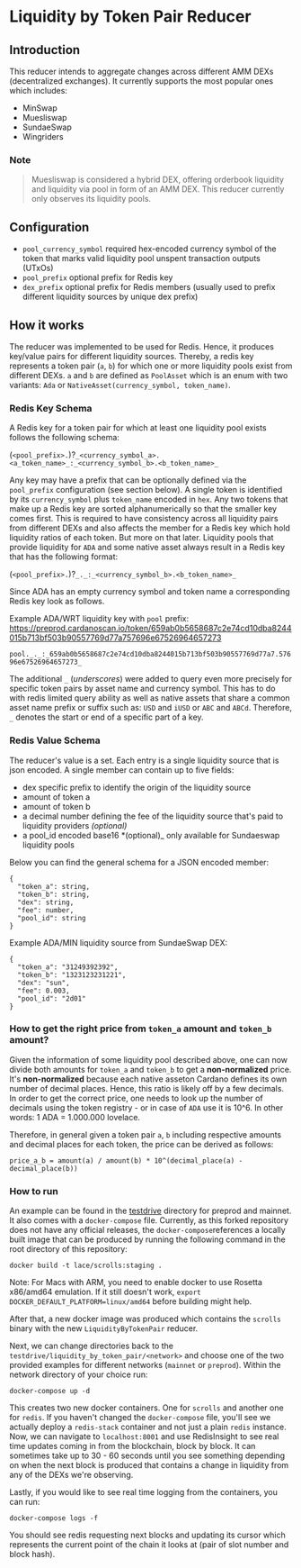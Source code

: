 # Liquidity by Token Pair Reducer

## Introduction

This reducer intends to aggregate changes across different AMM DEXs (decentralized exchanges). It currently supports the most popular ones which includes:

- MinSwap
- Muesliswap
- SundaeSwap
- Wingriders

### Note

> Muesliswap is considered a hybrid DEX, offering orderbook liquidity and liquidity via pool in form of an AMM DEX. This reducer currently only observes its liquidity pools.

## Configuration

- `pool_currency_symbol` required hex-encoded currency symbol of the token that marks valid liquidity pool unspent transaction outputs (UTxOs)
- `pool_prefix` optional prefix for Redis key
- `dex_prefix` optional prefix for Redis members (usually used to prefix different liquidity sources by unique dex prefix)

## How it works

The reducer was implemented to be used for Redis. Hence, it produces key/value pairs for different liquidity sources. Thereby, a redis key represents a token pair (`a`, `b`) for which one or more liquidity pools exist from different DEXs. `a` and `b` are defined as `PoolAsset` which is an enum with two variants: `Ada` or `NativeAsset(currency_symbol, token_name)`.

### Redis Key Schema

A Redis key for a token pair for which at least one liquidity pool exists follows the following schema:

(`<pool_prefix>.`)?`_<currency_symbol_a>.<a_token_name>_:_<currency_symbol_b>.<b_token_name>_`

Any key may have a prefix that can be optionally defined via the `pool_prefix` configuration (see section below). A single token is identified by its `currency_symbol` plus `token_name` encoded in `hex`.
Any two tokens that make up a Redis key are sorted alphanumerically so that the smaller key comes first. This is required to have consistency across all liquidity pairs from different DEXs and also affects the member for a Redis key which hold liquidity ratios of each token. But more on that later.
Liquidity pools that provide liquidity for `ADA` and some native asset always result in a Redis key that has the following format:

(`<pool_prefix>.`)?`_._:_<currency_symbol_b>.<b_token_name>_`

Since ADA has an empty currency symbol and token name a corresponding Redis key look as follows.

Example ADA/WRT liquidity key with `pool` prefix:
https://preprod.cardanoscan.io/token/659ab0b5658687c2e74cd10dba8244015b713bf503b90557769d77a757696e67526964657273

`pool._._:_659ab0b5658687c2e74cd10dba8244015b713bf503b90557769d77a7.57696e67526964657273_`

The additional `_` (_underscores_) were added to query even more precisely for specific token pairs by asset name and currency symbol. This has to do with redis limited query ability as well as native assets that share a common asset name prefix or suffix such as: `USD` and `iUSD` or `ABC` and `ABCd`.
Therefore, `_` denotes the start or end of a specific part of a key.

### Redis Value Schema

The reducer's value is a set. Each entry is a single liquidity source that is json encoded. A single member can contain up to five fields:

- dex specific prefix to identify the origin of the liquidity source
- amount of token a
- amount of token b
- a decimal number defining the fee of the liquidity source that's paid to liquidity providers _(optional)_
- a pool_id encoded base16 \*(optional)\_ only available for Sundaeswap liquidity pools

Below you can find the general schema for a JSON encoded member:

```
{
  "token_a": string,
  "token_b": string,
  "dex": string,
  "fee": number,
  "pool_id": string
}
```

Example ADA/MIN liquidity source from SundaeSwap DEX:

```
{
  "token_a": "31249392392",
  "token_b": "1323123231221",
  "dex": "sun",
  "fee": 0.003,
  "pool_id": "2d01"
}
```

### How to get the right price from `token_a` amount and `token_b` amount?

Given the information of some liquidity pool described above, one can now divide both amounts for `token_a` and `token_b` to get a **non-normalized**
price. It's **non-normalized** because each native asseton Cardano defines its own number of decimal places. Hence, this ratio is likely off by a few decimals.
In order to get the correct price, one needs to look up the number of decimals using the token registry - or in case of `ADA` use it is 10^6. In other words: 1 ADA = 1.000.000 lovelace.

Therefore, in general given a token pair `a`, `b` including respective amounts and decimal places for each token, the price can be derived as follows:

```
price_a_b = amount(a) / amount(b) * 10^(decimal_place(a) - decimal_place(b))
```

### How to run

An example can be found in the [testdrive](https://github.com/input-output-hk/scrolls/tree/liquidity_by_token_pair/testdrive/liquidity_by_token_pair) directory for preprod and mainnet. It also comes with a `docker-compose` file. Currently, as this forked repository does not have any official releases, the `docker-compose`references a locally built image that can be produced by running the following command in the root directory of this repository:

```
docker build -t lace/scrolls:staging .
```

Note: For Macs with ARM, you need to enable docker to use Rosetta x86/amd64 emulation. If it still doesn't work, `export DOCKER_DEFAULT_PLATFORM=linux/amd64` before building might help.

After that, a new docker image was produced which contains the `scrolls` binary with the new `LiquidityByTokenPair` reducer.

Next, we can change directories back to the `testdrive/liquidity_by_token_pair/<network>` and choose one of the two provided examples for different networks (`mainnet` or `preprod`).
Within the network directory of your choice run:

```
docker-compose up -d
```

This creates two new docker containers. One for `scrolls` and another one for `redis`. If you haven't changed the `docker-compose` file, you'll see we actually deploy a `redis-stack` container and not just a plain `redis` instance.
Now, we can navigate to `localhost:8001` and use RedisInsight to see real time updates coming in from the blockchain, block by block. It can sometimes take up to 30 - 60 seconds until you see something depending on when the next block is produced that contains a change in liquidity from any of the DEXs we're observing.

Lastly, if you would like to see real time logging from the containers, you can run:

```
docker-compose logs -f
```

You should see redis requesting next blocks and updating its cursor which represents the current point of the chain it looks at (pair of slot number and block hash).
